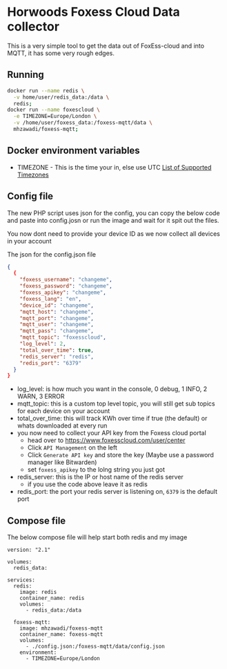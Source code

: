 # Horwoods Foxess Cloud Data collector

This is a very simple tool to get the data out of FoxEss-cloud and into MQTT, it has some very rough edges.

## Running

```bash
docker run --name redis \
  -v home/user/redis_data:/data \
  redis;
docker run --name foxescloud \
  -e TIMEZONE=Europe/London \
  -v /home/user/foxess_data:/foxess-mqtt/data \
  mhzawadi/foxess-mqtt;
```

## Docker environment variables

- TIMEZONE - This is the time your in, else use UTC [List of Supported Timezones](https://www.php.net/manual/en/timezones.php)

## Config file

The new PHP script uses json for the config,
you can copy the below code and paste into config.josn or run the image and wait for it spit out the files.

You now dont need to provide your device ID as we now collect all devices in your account

The json for the config.json file
```json
{
  {
    "foxess_username": "changeme",
    "foxess_password": "changeme",
    "foxess_apikey": "changeme",
    "foxess_lang": "en",
    "device_id": "changeme",
    "mqtt_host": "changeme",
    "mqtt_port": "changeme",
    "mqtt_user": "changeme",
    "mqtt_pass": "changeme",
    "mqtt_topic": "foxesscloud",
    "log_level": 2,
    "total_over_time": true,
    "redis_server": "redis",
    "redis_port": "6379"
  }
}
```

- log_level: is how much you want in the console, 0 debug, 1 INFO, 2 WARN, 3 ERROR
- mqtt_topic: this is a custom top level topic, you will still get sub topics for each device on your account
- total_over_time: this will track KWh over time if true (the default) or whats downloaded at every run
- you now need to collect your API key from the Foxess cloud portal
  - head over to https://www.foxesscloud.com/user/center
  - Click `API Management` on the left
  - Click `Generate API key` and store the key (Maybe use a password manager like Bitwarden)
  - set `foxess_apikey` to the lolng string you just got
- redis_server: this is the IP or host name of the redis server
  - if you use the code above leave it as redis
- redis_port: the port your redis server is listening on, `6379` is the default port

## Compose file

The below compose file will help start both redis and my image

```
version: "2.1"

volumes:
  redis_data:

services:
  redis:
    image: redis
    container_name: redis
    volumes:
      - redis_data:/data

  foxess-mqtt:
    image: mhzawadi/foxess-mqtt
    container_name: foxess-mqtt
    volumes:
      - ./config.json:/foxess-mqtt/data/config.json
    environment:
      - TIMEZONE=Europe/London
```
